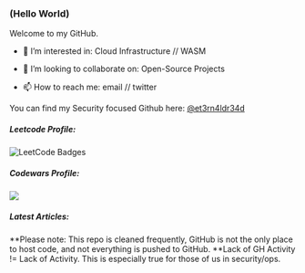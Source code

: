 ### (Hello World)

Welcome to my GitHub.

- 👀 I’m interested in: Cloud Infrastructure // WASM
- 💞️ I’m looking to collaborate on: Open-Source Projects

- 📫 How to reach me: email // twitter

You can find my Security focused Github here: [@et3rn4ldr34d](https://github.com/et3rn4ldr34d)

##### Leetcode Profile:
<img src="https://leetcode-badge-showcase.vercel.app/api?username=thi3ves" alt="LeetCode Badges"/>

##### Codewars Profile:
[<img src="https://www.codewars.com/users/msonke/badges/large">](https://www.codewars.com/users/msonke)

##### Latest Articles:

<!---
msonke/msonke is a ✨ special ✨ repository because its `README.md` (this file) appears on your GitHub profile.
You can click the Preview link to take a look at your changes.
--->

**Please note:  This repo is cleaned frequently, GitHub is not the only place to host code, and not everything is pushed to GitHub.
**Lack of GH Activity != Lack of Activity.  This is especially true for those of us in security/ops.
